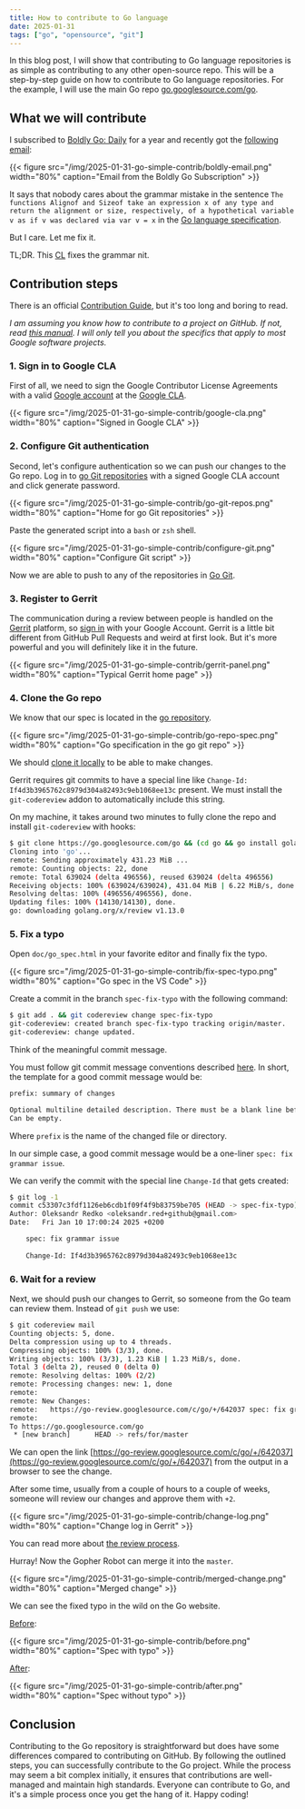 ```yaml
---
title: How to contribute to Go language
date: 2025-01-31
tags: ["go", "opensource", "git"]
---
```


In this blog post, I will show that contributing to Go language repositories is as simple as contributing to any other open-source repo.
This will be a step-by-step guide on how to contribute to Go language repositories.
For the example, I will use the main Go repo [go.googlesource.com/go](https://go.googlesource.com/go).

## What we will contribute

I subscribed to [Boldly Go: Daily](https://boldlygo.tech/) for a year and recently got the [following email](https://boldlygo.tech/archive/2025-01-08-determining-the-size-of-a-variable/):

{{< figure src="/img/2025-01-31-go-simple-contrib/boldly-email.png" width="80%" caption="Email from the Boldly Go Subscription" >}}

It says that nobody cares about the grammar mistake in the sentence
`The functions Alignof and Sizeof take an expression x of any type and return the alignment or size, respectively, of a hypothetical variable v as if v was declared via var v = x`
in the [Go language specification](https://tip.golang.org/doc/go1.17_spec#was-declared-via:~:text=variable%20v%20as-,if%20v%20was%20declared,-via%20var%20v).

But I care. Let me fix it.

TL;DR. This [CL](https://go-review.googlesource.com/c/go/+/642037) fixes the grammar nit.

## Contribution steps

There is an official [Contribution Guide](https://go.dev/doc/contribute), but it's too long and boring to read.

*I am assuming you know how to contribute to a project on GitHub.
If not, read [this manual](https://opensource.guide/how-to-contribute/).
I will only tell you about the specifics that apply to most Google software projects.*

### 1. Sign in to Google CLA

First of all, we need to sign the Google Contributor License Agreements with a valid [Google account](https://go.dev/doc/contribute#google_account)
at the [Google CLA](https://cla.developers.google.com/clas).

{{< figure src="/img/2025-01-31-go-simple-contrib/google-cla.png" width="80%" caption="Signed in Google CLA" >}}

### 2. Configure Git authentication

Second, let's configure authentication so we can push our changes to the Go repo.
Log in to [go Git repositories](https://go.googlesource.com/) with a signed Google CLA account and click generate password.

{{< figure src="/img/2025-01-31-go-simple-contrib/go-git-repos.png" width="80%" caption="Home for go Git repositories" >}}

Paste the generated script into a `bash` or `zsh` shell.

{{< figure src="/img/2025-01-31-go-simple-contrib/configure-git.png" width="80%" caption="Configure Git script" >}}

Now we are able to push to any of the repositories in [Go Git](https://go.googlesource.com).

### 3. Register to Gerrit

The communication during a review between people is handled on the [Gerrit](https://www.gerritcodereview.com/) platform,
so [sign in](https://go-review.googlesource.com/login/) with your Google Account.
Gerrit is a little bit different from GitHub Pull Requests and weird at first look.
But it's more powerful and you will definitely like it in the future.

{{< figure src="/img/2025-01-31-go-simple-contrib/gerrit-panel.png" width="80%" caption="Typical Gerrit home page" >}}

### 4. Clone the Go repo

We know that our spec is located in the [go repository](https://go.googlesource.com/go).

{{< figure src="/img/2025-01-31-go-simple-contrib/go-repo-spec.png" width="80%" caption="Go specification in the go git repo" >}}

We should [clone it locally](https://go-review.googlesource.com/admin/repos/go,general) to be able to make changes.

Gerrit requires git commits to have a special line like `Change-Id: If4d3b3965762c8979d304a82493c9eb1068ee13c` present.
We must install the `git-codereview` addon to automatically include this string.

On my machine, it takes around two minutes to fully clone the repo and install `git-codereview` with hooks:

```sh
$ git clone https://go.googlesource.com/go && (cd go && go install golang.org/x/review/git-codereview@latest && git-codereview hooks)
Cloning into 'go'...
remote: Sending approximately 431.23 MiB ...
remote: Counting objects: 22, done
remote: Total 639024 (delta 496556), reused 639024 (delta 496556)
Receiving objects: 100% (639024/639024), 431.04 MiB | 6.22 MiB/s, done.
Resolving deltas: 100% (496556/496556), done.
Updating files: 100% (14130/14130), done.
go: downloading golang.org/x/review v1.13.0
```

### 5. Fix a typo

Open `doc/go_spec.html` in your favorite editor and finally fix the typo.

{{< figure src="/img/2025-01-31-go-simple-contrib/fix-spec-typo.png" width="80%" caption="Go spec in the VS Code" >}}

Create a commit in the branch `spec-fix-typo` with the following command:

```sh
$ git add . && git codereview change spec-fix-typo
git-codereview: created branch spec-fix-typo tracking origin/master.
git-codereview: change updated.
```

Think of the meaningful commit message.

You must follow git commit message conventions described [here](https://go.dev/doc/contribute#commit_messages).
In short, the template for a good commit message would be:

```txt
prefix: summary of changes

Optional multiline detailed description. There must be a blank line before.
Can be empty.
```

Where `prefix` is the name of the changed file or directory.

In our simple case, a good commit message would be a one-liner `spec: fix grammar issue`.

We can verify the commit with the special line `Change-Id` that gets created:

```sh
$ git log -1
commit c53307c3fdf1126eb6cdb1f09f4f9b83759be705 (HEAD -> spec-fix-typo)
Author: Oleksandr Redko <oleksandr.red+github@gmail.com>
Date:   Fri Jan 10 17:00:24 2025 +0200

    spec: fix grammar issue
    
    Change-Id: If4d3b3965762c8979d304a82493c9eb1068ee13c
```

### 6. Wait for a review

Next, we should push our changes to Gerrit, so someone from the Go team can review them.
Instead of `git push` we use:

```sh
$ git codereview mail
Counting objects: 5, done.
Delta compression using up to 4 threads.
Compressing objects: 100% (3/3), done.
Writing objects: 100% (3/3), 1.23 KiB | 1.23 MiB/s, done.
Total 3 (delta 2), reused 0 (delta 0)
remote: Resolving deltas: 100% (2/2)
remote: Processing changes: new: 1, done    
remote: 
remote: New Changes:
remote:   https://go-review.googlesource.com/c/go/+/642037 spec: fix grammar issue
remote: 
To https://go.googlesource.com/go
 * [new branch]      HEAD -> refs/for/master
```

We can open the link [https://go-review.googlesource.com/c/go/+/642037](https://go-review.googlesource.com/c/go/+/642037) from the output in a browser to see the change.

After some time, usually from a couple of hours to a couple of weeks, someone will review our changes and approve them with `+2`.

{{< figure src="/img/2025-01-31-go-simple-contrib/change-log.png" width="80%" caption="Change log in Gerrit" >}}

You can read more about [the review process](https://go.dev/doc/contribute#review).

Hurray! Now the Gopher Robot can merge it into the `master`.

{{< figure src="/img/2025-01-31-go-simple-contrib/merged-change.png" width="80%" caption="Merged change" >}}

We can see the fixed typo in the wild on the Go website.

[Before](https://tip.golang.org/doc/go1.17_spec#was-declared-via:~:text=variable%20v%20as-,if%20v%20was%20declared,-via%20var%20v):

{{< figure src="/img/2025-01-31-go-simple-contrib/before.png" width="80%" caption="Spec with typo" >}}

[After](https://tip.golang.org/ref/spec#:~:text=variable%20v%20as-,if%20v%20were%20declared,-via%20var%20v):

{{< figure src="/img/2025-01-31-go-simple-contrib/after.png" width="80%" caption="Spec without typo" >}}

## Conclusion

Contributing to the Go repository is straightforward but does have some differences compared to contributing on GitHub.
By following the outlined steps, you can successfully contribute to the Go project.
While the process may seem a bit complex initially, it ensures that contributions are well-managed and maintain high standards.
Everyone can contribute to Go, and it's a simple process once you get the hang of it.
Happy coding!
